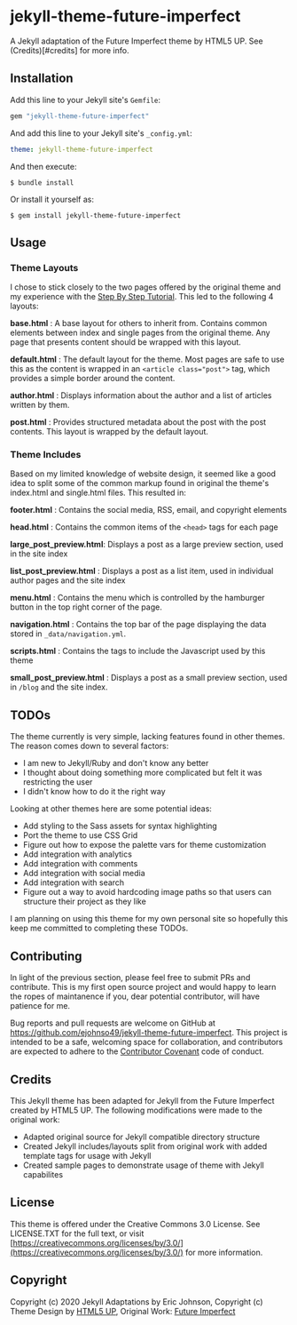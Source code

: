 # jekyll-theme-future-imperfect
A Jekyll adaptation of the Future Imperfect theme by HTML5 UP. See (Credits)[#credits] for more info.

## Installation
Add this line to your Jekyll site's `Gemfile`:

```ruby
gem "jekyll-theme-future-imperfect"
```

And add this line to your Jekyll site's `_config.yml`:

```yaml
theme: jekyll-theme-future-imperfect
```

And then execute:

    $ bundle install

Or install it yourself as:

    $ gem install jekyll-theme-future-imperfect

## Usage

### Theme Layouts
I chose to stick closely to the two pages offered by the original theme and my experience with the [Step By Step Tutorial](https://jekyllrb.com/docs/step-by-step/01-setup/). This led to the following 4 layouts:

**base.html**
: A base layout for others to inherit from. Contains common elements between index and single pages from the original theme. Any page that presents content should be wrapped with this layout.

**default.html**
: The default layout for the theme. Most pages are safe to use this as the content is wrapped in an `<article class="post">` tag, which provides a simple border around the content.

**author.html**
: Displays information about the author and a list of articles written by them.

**post.html**
: Provides structured metadata about the post with the post contents. This layout is wrapped by the default layout.

### Theme Includes
Based on my limited knowledge of website design, it seemed like a good idea to split some of the common markup found in original the theme's index.html and single.html files. This resulted in:

**footer.html**
: Contains the social media, RSS, email, and copyright elements

**head.html**
: Contains the common items of the `<head>` tags for each page

**large_post_preview.html**: Displays a post as a large preview section, used in the site index

**list_post_preview.html**
: Displays a post as a list item, used in individual author pages and the site index

**menu.html**
: Contains the menu which is controlled by the hamburger button in the top right corner of the page.

**navigation.html**
: Contains the top bar of the page displaying the data stored in `_data/navigation.yml`.

**scripts.html**
: Contains the tags to include the Javascript used by this theme

**small_post_preview.html**
: Displays a post as a small preview section, used in `/blog` and the site index.

## TODOs
The theme currently is very simple, lacking features found in other themes. The reason comes down to several factors:

* I am new to Jekyll/Ruby and don't know any better
* I thought about doing something more complicated but felt it was restricting the user
* I didn't know how to do it the right way

Looking at other themes here are some potential ideas:

- Add styling to the Sass assets for syntax highlighting
- Port the theme to use CSS Grid
- Figure out how to expose the palette vars for theme customization
- Add integration with analytics
- Add integration with comments
- Add integration with social media
- Add integration with search
- Figure out a way to avoid hardcoding image paths so that users can structure their project as they like

I am planning on using this theme for my own personal site so hopefully this keep me committed to completing these TODOs.

## Contributing
In light of the previous section, please feel free to submit PRs and contribute. This is my first open source project and would happy to learn the ropes of maintanence if you, dear potential contributor, will have patience for me.

Bug reports and pull requests are welcome on GitHub at https://github.com/ejohnso49/jekyll-theme-future-imperfect. This project is intended to be a safe, welcoming space for collaboration, and contributors are expected to adhere to the [Contributor Covenant](http://contributor-covenant.org) code of conduct.

## Credits
This Jekyll theme has been adapted for Jekyll from the Future Imperfect created by HTML5 UP. The following modifications were made to the original work:

* Adapted original source for Jekyll compatible directory structure
* Created Jekyll includes/layouts split from original work with added template tags for usage with Jekyll
* Created sample pages to demonstrate usage of theme with Jekyll capabilites

## License
This theme is offered under the Creative Commons 3.0 License. See LICENSE.TXT for the full text, or visit [https://creativecommons.org/licenses/by/3.0/](https://creativecommons.org/licenses/by/3.0/) for more information.

## Copyright
Copyright (c) 2020 Jekyll Adaptations by Eric Johnson, Copyright (c) Theme Design by [HTML5 UP](https://html5up.net), Original Work: [Future Imperfect](https://html5up.net/future-imperfect)

